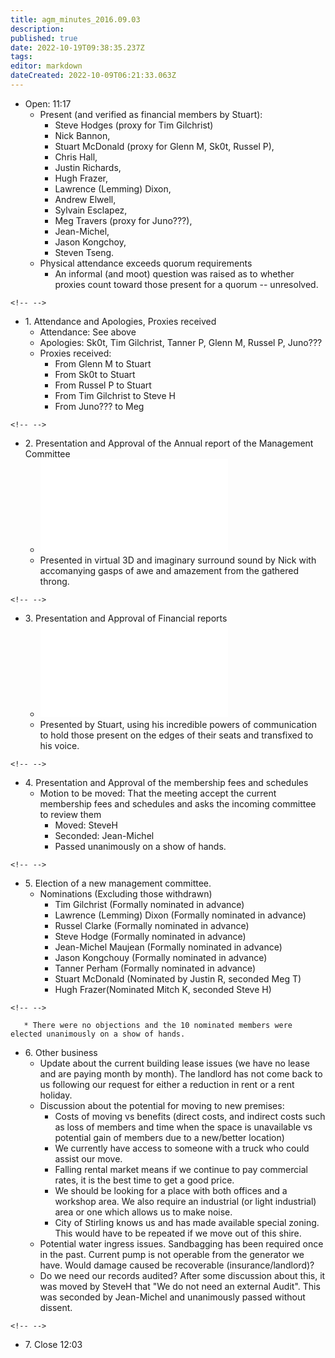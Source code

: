 ```yaml
---
title: agm_minutes_2016.09.03
description: 
published: true
date: 2022-10-19T09:38:35.237Z
tags: 
editor: markdown
dateCreated: 2022-10-09T06:21:33.063Z
---
```


-   Open: 11:17
    -   Present (and verified as financial members by Stuart):
        -   Steve Hodges (proxy for Tim Gilchrist)
        -   Nick Bannon,
        -   Stuart McDonald (proxy for Glenn M, Sk0t, Russel P),
        -   Chris Hall,
        -   Justin Richards,
        -   Hugh Frazer,
        -   Lawrence (Lemming) Dixon,
        -   Andrew Elwell,
        -   Sylvain Esclapez,
        -   Meg Travers (proxy for Juno???),
        -   Jean-Michel,
        -   Jason Kongchoy,
        -   Steven Tseng.
    -   Physical attendance exceeds quorum requirements
        -   An informal (and moot) question was raised as to whether proxies count toward those present for a quorum -- unresolved.

```{=html}
<!-- -->
```
-   1\. Attendance and Apologies, Proxies received
    -   Attendance: See above
    -   Apologies: Sk0t, Tim Gilchrist, Tanner P, Glenn M, Russel P, Juno???
    -   Proxies received:
        -   From Glenn M to Stuart
        -   From Sk0t to Stuart
        -   From Russel P to Stuart
        -   From Tim Gilchrist to Steve H
        -   From Juno??? to Meg

```{=html}
<!-- -->
```
-   2\. Presentation and Approval of the Annual report of the Management Committee
    -   ![](/committee/perth_artifactory_annual_report_15-16.pdf)
    -   Presented in virtual 3D and imaginary surround sound by Nick with accomanying gasps of awe and amazement from the gathered throng.

```{=html}
<!-- -->
```
-   3\. Presentation and Approval of Financial reports
    -   ![](/committee/perth_artifactory_annual_report_15-16.pdf)
    -   Presented by Stuart, using his incredible powers of communication to hold those present on the edges of their seats and transfixed to his voice.

```{=html}
<!-- -->
```
-   4\. Presentation and Approval of the membership fees and schedules
    -   Motion to be moved: That the meeting accept the current membership fees and schedules and asks the incoming committee to review them
        -   Moved: SteveH
        -   Seconded: Jean-Michel
        -   Passed unanimously on a show of hands.

```{=html}
<!-- -->
```
-   5\. Election of a new management committee.
    -   Nominations (Excluding those withdrawn)
        -   Tim Gilchrist (Formally nominated in advance)
        -   Lawrence (Lemming) Dixon (Formally nominated in advance)
        -   Russel Clarke (Formally nominated in advance)
        -   Steve Hodge (Formally nominated in advance)
        -   Jean-Michel Maujean (Formally nominated in advance)
        -   Jason Kongchouy (Formally nominated in advance)
        -   Tanner Perham (Formally nominated in advance)
        -   Stuart McDonald (Nominated by Justin R, seconded Meg T)
        -   Hugh Frazer(Nominated Mitch K, seconded Steve H)

```{=html}
<!-- -->
```
       * There were no objections and the 10 nominated members were elected unanimously on a show of hands.

-   6\. Other business
    -   Update about the current building lease issues (we have no lease and are paying month by month). The landlord has not come back to us following our request for either a reduction in rent or a rent holiday.
    -   Discussion about the potential for moving to new premises:
        -   Costs of moving vs benefits (direct costs, and indirect costs such as loss of members and time when the space is unavailable vs potential gain of members due to a new/better location)
        -   We currently have access to someone with a truck who could assist our move.
        -   Falling rental market means if we continue to pay commercial rates, it is the best time to get a good price.
        -   We should be looking for a place with both offices and a workshop area. We also require an industrial (or light industrial) area or one which allows us to make noise.
        -   City of Stirling knows us and has made available special zoning. This would have to be repeated if we move out of this shire.
    -   Potential water ingress issues. Sandbagging has been required once in the past. Current pump is not operable from the generator we have. Would damage caused be recoverable (insurance/landlord)?
    -   Do we need our records audited? After some discussion about this, it was moved by SteveH that "We do not need an external Audit". This was seconded by Jean-Michel and unanimously passed without dissent.

```{=html}
<!-- -->
```
-   7\. Close 12:03
